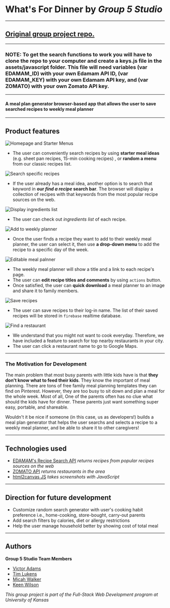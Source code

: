 # What's For Dinner by _Group 5 Studio_
___
## [Original group project repo.](https://github.com/keenwilson/group5-studio-meal-plan)
___
### NOTE: To get the search functions to work you will have to clone the repo to your computer and create a keys.js file in the assets/javascript folder. This file will need variables (var EDAMAM_ID) with your own Edamam API ID, (var EDAMAM_KEY) with your own Edamam API key, and (var ZOMATO) with your own Zomato API key.
___
#### **A meal plan generator browser-based app** that allows the user to save searched recipes to weekly meal planner

---
## Product features

![Homepage and Starter Menus](./assets/screenshots/screenshot-homestarter.png)
* The user can conveniently search recipes by using **starter meal ideas** (e.g. sheet pan recipes, 15-min cooking recipes) , or **random a menu** from our classic recipes list.

![Search specific recipes](./assets/screenshots/screenshot-searchrecipes.png)
* If the user already has a meal idea, another option is to search that keyword in **our _find a recipe_ search bar**. The browser will display a collection of recipes with that keywords from the most popular recipe sources on the web. 

![Display ingredients list](./assets/screenshots/screenshot-ingredientslist.png)
* The user can check out _ingredients list_ of each recipe. 

![Add to weekly planner](./assets/screenshots/screenshot-addtoplanner.png)
* Once the user finds a recipe they want to add to their weekly meal planner, the user can select it, then use **a drop-down menu** to add the recipe to a specific day of the week.

![Editable meal palnner](./assets/screenshots/screenshot-mealplanner.png)
* The weekly meal planner will show a title and a link to each recipe's page. 
* The user can **edit recipe titles and comments** by using `actions` button.
* Once satisfied, the user can **quick download** a meal planner to an image and share it to family members.

![Save recipes](./assets/screenshots/screenshot-savedrecipes.png)
* The user can save recipes to their log-in name. The list of their saved recipes will be stored in `firebase` realtime database.

![Find a restaurant](./assets/screenshots/screenshot-searchrestaurants.png)
* We understand that you might not want to cook everyday. Therefore, we have included a feature to search for top nearby restaurants in your city.
* The user can click a restaurant name to go to Google Maps.

---

### The Motivation for Development
The main problem that most busy parents with little kids have is that **they don't know what to feed their kids**. They know the important of meal planning. There are tons of free family meal planning templates they can find on Pinterest. However, they are too busy to sit down and plan a meal for the whole week. Most of all, One of the parents often has no clue what should the kids have for dinner. These parents just want something super easy, portable, and shareable. 

Wouldn't it be nice if someone (in this case, us as developers!) builds a meal plan generator that helps the user searchs and selects a recipe to a weekly meal planner, and be able to share it to other caregivers! 

---
## Technologies used
* [EDAMAM's Recipe Search API](https://developer.edamam.com/edamam-recipe-api) _returns recipes from popular recipes sources on the web_
* [ZOMATO API](https://developers.zomato.com/api) _returns restaurants in the area_
* [html2canvas JS](https://html2canvas.hertzen.com/) _takes screenshots with JavaScript_

---
## Direction for future development
* Customize random search generator with user's cooking habit preference i.e., home-cooking, store-bought, carry-out parents
* Add search filters by calories, diet or allergy restrictions
* Help the user manage household better by showing cost of total meal 
---
## Authors
**Group 5 Studio Team Members**
* [Victor Adams](https://kysper.github.io/)
* [Tim Lukens](https://timlukens.com/)
* [Micah Walker](https://mjwalker99.github.io/Basic-Portfolio/)
* [Keen Wilson](https://keenwilson.github.io/)

_This group project is part of the Full-Stack Web Development program at University of Kansas_
